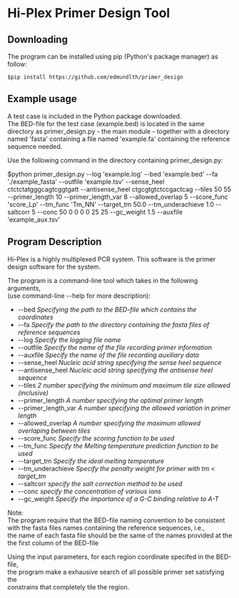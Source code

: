 Hi-Plex Primer Design Tool
==========================

Downloading
-----------
The program can be installed using pip (Python's package manager) as follow:  

    $pip install https://github.com/edmundlth/primer_design  


Example usage
-------------
A test case is included in the Python package downloaded.  
The BED-file for the test case (example.bed) is located in the same directory
as primer\_design.py - the main module - together with a directory named 'fasta'
containing a file named 'example.fa' containing the reference sequence needed.  

Use the following command in the directory containing primer\_design.py:  

$python primer\_design.py --log 'example.log' --bed 'example.bed' --fa './example\_fasta' --outfile 'example.tsv' --sense\_heel ctctctatgggcagtcggtgatt --antisense\_heel ctgcgtgtctccgactcag --tiles 50 55 --primer\_length 10 --primer\_length\_var 8 --allowed\_overlap 5 --score\_func 'score\_Lp' --tm\_func 'Tm\_NN' --target\_tm 50.0 --tm\_underachieve 1.0 --saltcorr 5 --conc 50 0 0 0 0 25 25 --gc\_weight 1.5 --auxfile 'example\_aux.tsv'

Program Description
--------------------
Hi-Plex is a highly multiplexed PCR system. This software is the primer design software
for the system.  
  
The program is a command-line tool which takes in the following arguments,  
(use command-line --help for more description):  

* --bed     *Specifying the path to the BED-file which contains the coordinates*  
* --fa     *Specify the path to the directory containing the fasta files of reference sequences*  
* --log     *Specify the logging file name*
* --outfile     *Specify the name of the file recording primer information*
* --auxfile     *Specify the name of the file recording auxiliary data*
* --sense\_heel     *Nucleic acid string specifying the sense heel sequence*
* --antisense\_heel     *Nucleic acid string specifying the antisense heel sequence*  
* --tiles     *2 number specifying the minimum and maximum tile size allowed (inclusive)*  
* --primer\_length     *A number specifying the optimal primer length*  
* --primer\_length\_var     *A number specifying the allowed variation in primer length*
* --allowed\_overlap     *A number specifying the maximum allowed overlaping between tiles*
* --score\_func     *Specify the scoring function to be used*
* --tm\_func     *Specify the Melting temperature prediction function to be used*
* --target\_tm     *Specify the ideal melting temperature*  
* --tm\_underachieve     *Specify the penalty weight for primer with tm < target\_tm*
* --saltcorr     *specify the salt correction  method to be used*
* --conc     *specify the concentration of various ions*
* --gc\_weight     *Specify the importance of a G-C binding relative to A-T*

  
Note:  
The program require that the BED-file naming convention to be consistent with
the fasta files names containing the reference sequences, i.e.,  
the name of each fasta file should be the same of the names provided at the  
the first column of the BED-file

Using the input parameters, for each region coordinate specifed in the BED-file,  
the program make a exhausive search of all possible primer set satisfying the  
constrains that completely tile the region.


